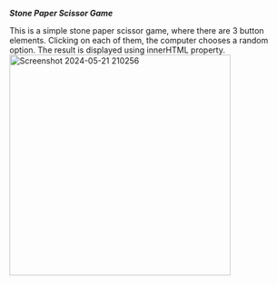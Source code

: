 ***Stone Paper Scissor Game***

This is a simple stone paper scissor game, where there are 3 button elements. Clicking on each of them, the computer chooses a random option. The result is displayed using innerHTML 
property.
<img width="389" alt="Screenshot 2024-05-21 210256" src="https://github.com/Aditya007777/Stone-Paper-Scissor-Game/assets/136896503/13caea99-a904-486d-8a20-d276969f6336">
